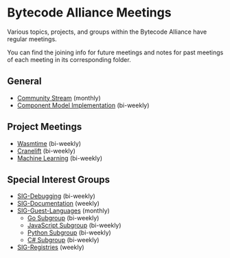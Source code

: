 # Bytecode Alliance Meetings

Various topics, projects, and groups within the Bytecode Alliance have regular meetings.

You can find the joining info for future meetings and notes for past meetings of each meeting in its corresponding folder.

## General

* [Community Stream](./community) (monthly)
* [Component Model Implementation](./component-model) (bi-weekly)

## Project Meetings

* [Wasmtime](./wasmtime) (bi-weekly)
* [Cranelift](./cranelift) (bi-weekly)
* [Machine Learning](./machine-learning/) (bi-weekly)

## Special Interest Groups

* [SIG-Debugging](./SIG-Debugging) (bi-weekly)
* [SIG-Documentation](./SIG-Documentation) (weekly)
* [SIG-Guest-Languages](./SIG-Guest-Languages) (monthly)
  * [Go Subgroup](./SIG-Guest-Languages/Go) (bi-weekly)
  * [JavaScript Subgroup](./SIG-Guest-Languages/JavaScript) (bi-weekly)
  * [Python Subgroup](./SIG-Guest-Languages/Python) (bi-weekly)
  * [C# Subgroup](./SIG-Guest-Languages/Csharp) (bi-weekly)
* [SIG-Registries](./sig-registries) (weekly)
